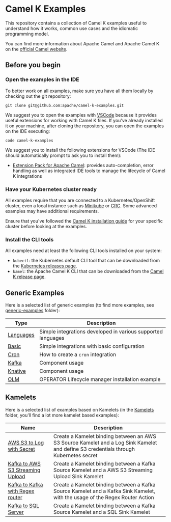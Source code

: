 # Camel K Examples

This repository contains a collection of Camel K examples useful to understand how it works, common use cases and the idiomatic programming model.

You can find more information about Apache Camel and Apache Camel K on the [official Camel website](https://camel.apache.org).

## Before you begin

### Open the examples in the IDE

To better work on all examples, make sure you have all them locally by checking out the git repository:

```
git clone git@github.com:apache/camel-k-examples.git
```

We suggest you to open the examples with [VSCode](https://code.visualstudio.com/) because it provides useful extensions for working with Camel K files.
If you've already installed it on your machine, after cloning the repository, you can open the examples on the IDE executing:

```
code camel-k-examples
```

We suggest you to install the following extensions for VSCode (The IDE should automatically prompt to ask you to install them):
- [Extension Pack for Apache Camel](https://marketplace.visualstudio.com/items?itemName=redhat.apache-camel-extension-pack): provides auto-completion, error handling as well as integrated IDE tools to manage the lifecycle of Camel K integrations

### Have your Kubernetes cluster ready

All examples require that you are connected to a Kubernetes/OpenShift cluster, even a local instance such as [Minikube](https://github.com/kubernetes/minikube) or [CRC](https://github.com/code-ready/crc). Some advanced examples may have additional requirements.

Ensure that you've followed the [Camel K installation guide](https://camel.apache.org/camel-k/latest/installation/installation.html) for your specific cluster before looking at the examples.

### Install the CLI tools

All examples need at least the following CLI tools installed on your system:

- `kubectl`: the Kubernetes default CLI tool that can be downloaded from the [Kubernetes releases page](https://github.com/kubernetes/kubernetes/releases).
- `kamel`: the Apache Camel K CLI that can be downloaded from the [Camel K release page](https://github.com/apache/camel-k/releases).

## Generic Examples

Here is a selected list of generic examples (to find more examples, see [generic-examples](./generic-examples/) folder):

| Type  |  Description |
|---|---|
| [Languages](./generic-examples/languages/) | Simple integrations developed in various supported languages |
| [Basic](./generic-examples/basic/) | Simple integrations with basic configuration |
| [Cron](./generic-examples/cron/) | How to create a `cron` integration |
| [Kafka](./generic-examples/kafka/) | Component usage |
| [Knative](./generic-examples/knative/) | Component usage |
| [OLM](./generic-examples/olm/) | OPERATOR Lifecycle manager installation example |

## Kamelets

Here is a selected list of examples based on Kamelets (in the [Kamelets](./kamelets) folder, you'll find a lot more kamelet based examples):

| Name  |  Description |
|---|---|
| [AWS S3 to Log with Secret](./kamelets/aws-s3-to-log-with-secret/) | Create a Kamelet binding between an AWS S3 Source Kamelet and a Log Sink Kamelet and define S3 credentials through Kubernetes secret |
| [Kafka to AWS S3 Streaming Upload](./kamelets/kafka-to-s3-streaming-upload/) | Create a Kamelet binding between a Kafka Source Kamelet and a AWS S3 Streaming Upload Sink Kamelet |
| [Kafka to Kafka with Regex router](./kamelets/kafka-to-kafka-with-regex-router/) | Create a Kamelet binding between a Kafka Source Kamelet and a Kafka Sink Kamelet, with the usage of the Regex Router Action |
| [Kafka to SQL Server](./kamelets/kafka-to-sqlserver/) | Create a Kamelet binding between a Kafka Source Kamelet and a SQL Sink Kamelet |